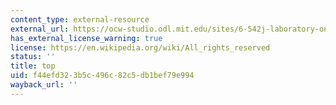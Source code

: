 ```yaml
---
content_type: external-resource
external_url: https://ocw-studio.odl.mit.edu/sites/6-542j-laboratory-on-the-physiology-acoustics-and-perception-of-speech-fall-2005/type/page/edit/10bc4420-56a8-8eaf-011f-1e0381b8f295/?q=data#top
has_external_license_warning: true
license: https://en.wikipedia.org/wiki/All_rights_reserved
status: ''
title: top
uid: f44efd32-3b5c-496c-82c5-db1bef79e994
wayback_url: ''
---
```

